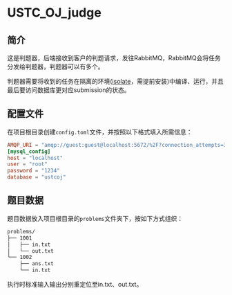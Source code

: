 # USTC_OJ_judge

## 简介

这是判题器，后端接收到客户的判题请求，发往RabbitMQ，RabbitMQ会将任务分发给判题器，判题器可以有多个。

判题器需要将收到的任务在隔离的环境([isolate](https://github.com/ioi/isolate)，需提前安装)中编译、运行，并且最后要访问数据库更对应submission的状态。

## 配置文件

在项目根目录创建`config.toml`文件，并按照以下格式填入所需信息：

```toml
AMQP_URI = "amqp://guest:guest@localhost:5672/%2F?connection_attempts=3&heartbeat=3600"
[mysql_config]
host = "localhost"
user = "root"
password = "1234"
database = "ustcoj"
```

## 题目数据

题目数据放入项目根目录的`problems`文件夹下，按如下方式组织：

```bash
problems/
├── 1001
│   ├── in.txt
│   └── out.txt
└── 1002
    ├── ans.txt
    └── in.txt
```

执行时标准输入输出分别重定位至in.txt、out.txt。
